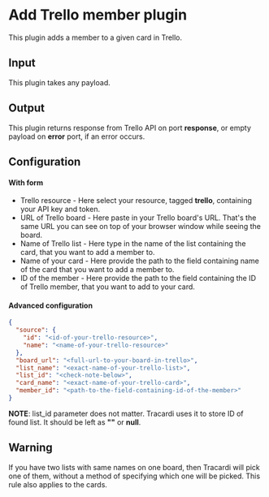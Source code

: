 # Add Trello member plugin

This plugin adds a member to a given card in Trello.

## Input
This plugin takes any payload.

## Output
This plugin returns response from Trello API on port **response**, or empty payload
on **error** port, if an error occurs.

## Configuration

#### With form
- Trello resource - Here select your resource, tagged **trello**, containing your API key
  and token.
- URL of Trello board - Here paste in your Trello board's URL. That's the same URL you can see
  on top of your browser window while seeing the board.
- Name of Trello list - Here type in the name of the list containing the card, that you want
  to add a member to.
- Name of your card - Here provide the path to the field containing name of the card that you
  want to add a member to.
- ID of the member - Here provide the path to the field containing the ID of Trello member, that
  you want to add to your card.

#### Advanced configuration
```json
{
  "source": {
    "id": "<id-of-your-trello-resource>",
    "name": "<name-of-your-trello-resource>"
  },
  "board_url": "<full-url-to-your-board-in-trello>",
  "list_name": "<exact-name-of-your-trello-list>",
  "list_id": "<check-note-below>",
  "card_name": "<exact-name-of-your-trello-card>",
  "member_id": "<path-to-the-field-containing-id-of-the-member>"
}
```
**NOTE**: list_id parameter does not matter. Tracardi uses it to store ID of found list.
It should be left as **""** or **null**.

## Warning
If you have two lists with same names on one board, then Tracardi will pick one of them,
without a method of specifying which one will be picked. This rule also applies to the cards.



